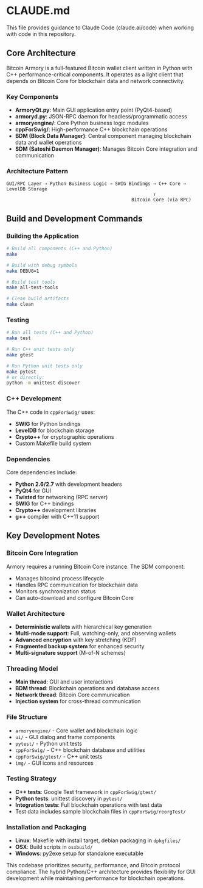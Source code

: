 # CLAUDE.md

This file provides guidance to Claude Code (claude.ai/code) when working with code in this repository.

## Core Architecture

Bitcoin Armory is a full-featured Bitcoin wallet client written in Python with C++ performance-critical components. It operates as a light client that depends on Bitcoin Core for blockchain data and network connectivity.

### Key Components

- **ArmoryQt.py**: Main GUI application entry point (PyQt4-based)
- **armoryd.py**: JSON-RPC daemon for headless/programmatic access  
- **armoryengine/**: Core Python business logic modules
- **cppForSwig/**: High-performance C++ blockchain operations
- **BDM (Block Data Manager)**: Central component managing blockchain data and wallet operations
- **SDM (Satoshi Daemon Manager)**: Manages Bitcoin Core integration and communication

### Architecture Pattern
```
GUI/RPC Layer → Python Business Logic → SWIG Bindings → C++ Core → LevelDB Storage
                                                      ↑
                                              Bitcoin Core (via RPC)
```

## Build and Development Commands

### Building the Application
```bash
# Build all components (C++ and Python)
make

# Build with debug symbols
make DEBUG=1

# Build test tools
make all-test-tools

# Clean build artifacts
make clean
```

### Testing
```bash
# Run all tests (C++ and Python)
make test

# Run C++ unit tests only
make gtest

# Run Python unit tests only  
make pytest
# or directly:
python -m unittest discover
```

### C++ Development
The C++ code in `cppForSwig/` uses:
- **SWIG** for Python bindings
- **LevelDB** for blockchain storage  
- **Crypto++** for cryptographic operations
- Custom Makefile build system

### Dependencies
Core dependencies include:
- **Python 2.6/2.7** with development headers
- **PyQt4** for GUI
- **Twisted** for networking (RPC server)
- **SWIG** for C++ bindings
- **Crypto++** development libraries
- **g++** compiler with C++11 support

## Key Development Notes

### Bitcoin Core Integration
Armory requires a running Bitcoin Core instance. The SDM component:
- Manages bitcoind process lifecycle
- Handles RPC communication for blockchain data
- Monitors synchronization status
- Can auto-download and configure Bitcoin Core

### Wallet Architecture
- **Deterministic wallets** with hierarchical key generation
- **Multi-mode support**: Full, watching-only, and observing wallets
- **Advanced encryption** with key stretching (KDF)
- **Fragmented backup system** for enhanced security
- **Multi-signature support** (M-of-N schemes)

### Threading Model
- **Main thread**: GUI and user interactions
- **BDM thread**: Blockchain operations and database access
- **Network thread**: Bitcoin Core communication
- **Injection system** for cross-thread communication

### File Structure
- `armoryengine/` - Core wallet and blockchain logic
- `ui/` - GUI dialog and frame components  
- `pytest/` - Python unit tests
- `cppForSwig/` - C++ blockchain database and utilities
- `cppForSwig/gtest/` - C++ unit tests
- `img/` - GUI icons and resources

### Testing Strategy
- **C++ tests**: Google Test framework in `cppForSwig/gtest/`
- **Python tests**: unittest discovery in `pytest/`
- **Integration tests**: Full blockchain operations with test data
- Test data includes sample blockchain files in `cppForSwig/reorgTest/`

### Installation and Packaging
- **Linux**: Makefile with install target, debian packaging in `dpkgfiles/`
- **OSX**: Build scripts in `osxbuild/`
- **Windows**: py2exe setup for standalone executable

This codebase prioritizes security, performance, and Bitcoin protocol compliance. The hybrid Python/C++ architecture provides flexibility for GUI development while maintaining performance for blockchain operations.